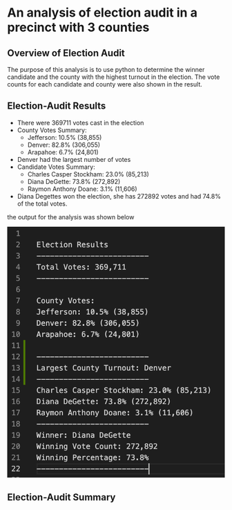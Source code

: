 # An analysis of election audit in a precinct with 3 counties

## Overview of Election Audit

The purpose of this analysis is to use python to determine the winner candidate and the county with the highest turnout in the election. The vote counts for each candidate and county were also shown in the result.

## Election-Audit Results

- There were 369711 votes cast in the election
- County Votes Summary:
  - Jefferson: 10.5% (38,855)
  - Denver: 82.8% (306,055)
  - Arapahoe: 6.7% (24,801)
- Denver had the largest number of votes
- Candidate Votes Summary:
  - Charles Casper Stockham: 23.0% (85,213)
  - Diana DeGette: 73.8% (272,892)
  - Raymon Anthony Doane: 3.1% (11,606)
- Diana Degettes won the election, she has 272892 votes and had 74.8% of the total votes.

the output for the analysis was shown below

![Deliverable_2](Resources/Deliverable_2.png)


## Election-Audit Summary
